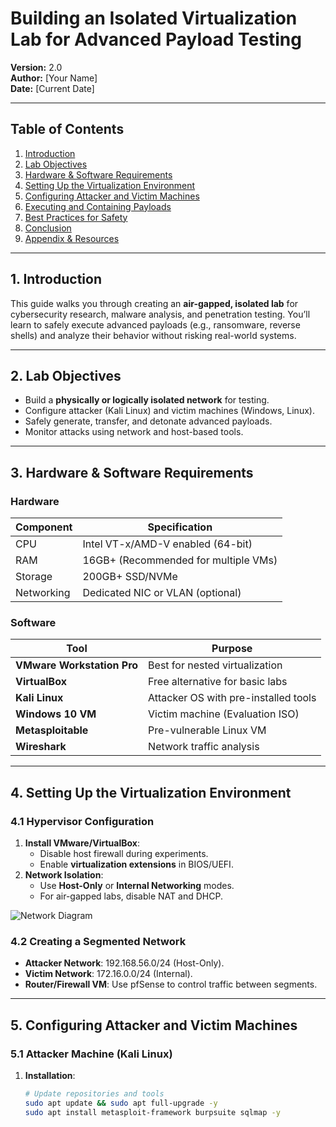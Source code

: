 # **Building an Isolated Virtualization Lab for Advanced Payload Testing**  
**Version:** 2.0  
**Author:** [Your Name]  
**Date:** [Current Date]  

---

## **Table of Contents**  
1. [Introduction](#1-introduction)  
2. [Lab Objectives](#2-lab-objectives)  
3. [Hardware & Software Requirements](#3-hardware--software-requirements)  
4. [Setting Up the Virtualization Environment](#4-setting-up-the-virtualization-environment)  
5. [Configuring Attacker and Victim Machines](#5-configuring-attacker-and-victim-machines)  
6. [Executing and Containing Payloads](#6-executing-and-containing-payloads)  
7. [Best Practices for Safety](#7-best-practices-for-safety)  
8. [Conclusion](#8-conclusion)  
9. [Appendix & Resources](#appendix--resources)  

---

<a id="1-introduction"></a>
## **1. Introduction**  
This guide walks you through creating an **air-gapped, isolated lab** for cybersecurity research, malware analysis, and penetration testing. You’ll learn to safely execute advanced payloads (e.g., ransomware, reverse shells) and analyze their behavior without risking real-world systems.

---

<a id="2-lab-objectives"></a>
## **2. Lab Objectives**  
- Build a **physically or logically isolated network** for testing.  
- Configure attacker (Kali Linux) and victim machines (Windows, Linux).  
- Safely generate, transfer, and detonate advanced payloads.  
- Monitor attacks using network and host-based tools.  

---

<a id="3-hardware--software-requirements"></a>
## **3. Hardware & Software Requirements**  

### **Hardware**  
| Component          | Specification                          |  
|--------------------|----------------------------------------|  
| CPU                | Intel VT-x/AMD-V enabled (64-bit)      |  
| RAM                | 16GB+ (Recommended for multiple VMs)  |  
| Storage            | 200GB+ SSD/NVMe                       |  
| Networking         | Dedicated NIC or VLAN (optional)       |  

### **Software**  
| Tool               | Purpose                                |  
|--------------------|----------------------------------------|  
| **VMware Workstation Pro** | Best for nested virtualization        |  
| **VirtualBox**     | Free alternative for basic labs       |  
| **Kali Linux**     | Attacker OS with pre-installed tools   |  
| **Windows 10 VM**  | Victim machine (Evaluation ISO)       |  
| **Metasploitable** | Pre-vulnerable Linux VM               |  
| **Wireshark**      | Network traffic analysis              |  

---

<a id="4-setting-up-the-virtualization-environment"></a>
## **4. Setting Up the Virtualization Environment**  

### **4.1 Hypervisor Configuration**  
1. **Install VMware/VirtualBox**:  
   - Disable host firewall during experiments.  
   - Enable **virtualization extensions** in BIOS/UEFI.  
2. **Network Isolation**:  
   - Use **Host-Only** or **Internal Networking** modes.  
   - For air-gapped labs, disable NAT and DHCP.  

![Network Diagram](https://via.placeholder.com/600x200?text=Host-Only+Network+Architecture)  

### **4.2 Creating a Segmented Network**  
- **Attacker Network**: 192.168.56.0/24 (Host-Only).  
- **Victim Network**: 172.16.0.0/24 (Internal).  
- **Router/Firewall VM**: Use pfSense to control traffic between segments.  

---

<a id="5-configuring-attacker-and-victim-machines"></a>
## **5. Configuring Attacker and Victim Machines**  

### **5.1 Attacker Machine (Kali Linux)**  
1. **Installation**:  
   ```bash
   # Update repositories and tools  
   sudo apt update && sudo apt full-upgrade -y  
   sudo apt install metasploit-framework burpsuite sqlmap -y  